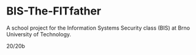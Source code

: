 # BIS-The-FITfather
A school project for the Information Systems Security class (BIS) at Brno University of Technology.

20/20b
